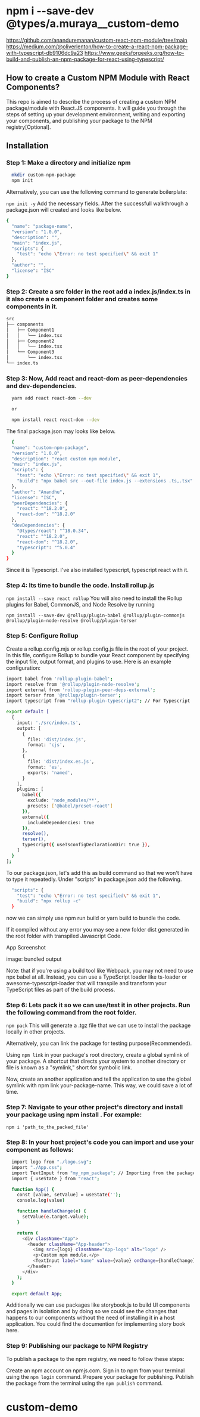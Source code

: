 # npm i --save-dev @types/a.muraya__custom-demo

<https://github.com/ananduremanan/custom-react-npm-module/tree/main>
<https://medium.com/@oliverlenton/how-to-create-a-react-npm-package-with-typescript-db9106dc9a23>
<https://www.geeksforgeeks.org/how-to-build-and-publish-an-npm-package-for-react-using-typescript/>

## How to create a Custom NPM Module with React Components?

This repo is aimed to describe the process of creating a custom NPM package/module with React.JS components.
It will guide you through the steps of setting up your development environment, writing and exporting your components, and publishing your package to the NPM registry[Optional].

## Installation

### Step 1: Make a directory and initialize npm

```bash
  mkdir custom-npm-package
  npm init
```

Alternatively, you can use the following command to generate boilerplate:

`npm init -y`
Add the necessary fields. After the successfull walkthrough a package.json will created and looks like below.

```bash
{
  "name": "package-name",
  "version": "1.0.0",
  "description": "",
  "main": "index.js",
  "scripts": {
    "test": "echo \"Error: no test specified\" && exit 1"
  },
  "author": "",
  "license": "ISC"
}
```

### Step 2: Create a src folder in the root add a index.js/index.ts in it also create a component folder and creates some components in it.

```bash
src
├── components
│   ├── Component1
│   │   └── index.tsx
│   ├── Component2
│   │   └── index.tsx
│   └── Component3
│       └── index.tsx
└── index.ts
```

### Step 3: Now, Add react and react-dom as peer-dependencies and dev-dependencies.

```bash
  yarn add react react-dom --dev

  or

  npm install react react-dom --dev
```

The final package.json may looks like below.

```bash
  {
  "name": "custom-npm-package",
  "version": "1.0.0",
  "description": "react custom npm module",
  "main": "index.js",
  "scripts": {
    "test": "echo \"Error: no test specified\" && exit 1",
    "build": "npx babel src --out-file index.js --extensions .ts,.tsx"
  },
  "author": "Anandhu",
  "license": "ISC",
  "peerDependencies": {
    "react": "^18.2.0",
    "react-dom": "^18.2.0"
  },
  "devDependencies": {
    "@types/react": "^18.0.34",
    "react": "^18.2.0",
    "react-dom": "^18.2.0",
    "typescript": "^5.0.4"
  }
}
```

Since it is Typescript. I've also installed typescript, typescript react with it.

### Step 4: Its time to bundle the code. Install rollup.js

  `npm install --save react rollup`
You will also need to install the Rollup plugins for Babel, CommonJS, and Node Resolve by running

`npm install --save-dev @rollup/plugin-babel @rollup/plugin-commonjs @rollup/plugin-node-resolve @rollup/plugin-terser`

### Step 5: Configure Rollup

Create a rollup.config.mjs or rollup.config.js file in the root of your project. In this file, configure Rollup to bundle your React component by specifying the input file, output format, and plugins to use. Here is an example configuration:

```bash
import babel from 'rollup-plugin-babel';
import resolve from '@rollup/plugin-node-resolve';
import external from 'rollup-plugin-peer-deps-external';
import terser from '@rollup/plugin-terser';
import typescript from "rollup-plugin-typescript2"; // For Typescript

export default [
  {
    input: './src/index.ts',
    output: [
      {
        file: 'dist/index.js',
        format: 'cjs',
      },
      {
        file: 'dist/index.es.js',
        format: 'es',
        exports: 'named',
      }
    ],
    plugins: [
      babel({
        exclude: 'node_modules/**',
        presets: ['@babel/preset-react']
      }),
      external({
        includeDependencies: true
      }),
      resolve(),
      terser(),
      typescript({ useTsconfigDeclarationDir: true }),
    ]
  }
];
```

To our package.json, let's add this as build command so that we won't have to type it repeatedly. Under "scripts" in package.json add the following.

```bash
  "scripts": {
    "test": "echo \"Error: no test specified\" && exit 1",
    "build": "npx rollup -c"
  }
```

now we can simply use npm run build or yarn build to bundle the code.

If it compiled without any error you may see a new folder dist generated in the root folder with transpiled Javascript Code.

App Screenshot

image: bundled output

Note: that if you're using a build tool like Webpack, you may not need to use npx babel at all. Instead, you can use a TypeScript loader like ts-loader or awesome-typescript-loader that will transpile and transform your TypeScript files as part of the build process.

### Step 6: Lets pack it so we can use/test it in other projects. Run the following command from the root folder.

  `npm pack`
This will generate a .tgz file that we can use to install the package locally in other projects.

Alternatively, you can link the package for testing purpose(Recommended).

Using `npm link` in your package's root directory, create a global symlink of your package. A shortcut that directs your system to another directory or file is known as a "symlink," short for symbolic link.

Now, create an another application and tell the application to use the global symlink with npm link your-package-name. This way, we could save a lot of time.

### Step 7: Navigate to your other project's directory and install your package using npm install . For example:

  `npm i 'path_to_the_packed_file'`

### Step 8: In your host project's code you can import and use your component as follows:

```bash
  import logo from "./logo.svg";
  import "./App.css";
  import TextInput from "my_npm_package"; // Importing from the package
  import { useState } from "react";

  function App() {
    const [value, setValue] = useState('');
    console.log(value)

    function handleChange(e) {
      setValue(e.target.value);
    }

    return (
      <div className="App">
        <header className="App-header">
          <img src={logo} className="App-logo" alt="logo" />
          <p>Custom npm module.</p>
          <TextInput label="Name" value={value} onChange={handleChange} />
        </header>
      </div>
    );
  }

  export default App;
```

Additionally we can use packages like storybook.js to build UI components and pages in isolation and by doing so we could see the changes that happens to our components without the need of installing it in a host application. You could find the documention for implementing story book here.

### Step 9: Publishing our package to NPM Registry

To publish a package to the npm registry, we need to follow these steps:

Create an npm account on npmjs.com.
Sign in to npm from your terminal using the `npm login` command.
Prepare your package for publishing.
Publish the package from the terminal using the `npm publish` command.
# custom-demo
